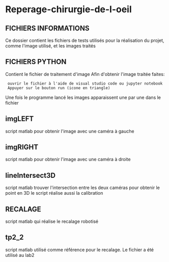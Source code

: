 # Reperage-chirurgie-de-l-oeil 


FICHIERS INFORMATIONS 
---------------------------------------------------
Ce dossier contient les fichiers de tests utilisés pour la réalisation du projet, comme l'image utilisé, et les images traités



FICHIERS PYTHON 
---------------------------------------------------
Contient le fichier de traitement d'image
Afin d'obtenir l'image traitée faites:

     ouvrir le fichier à l'aide de visual studio code ou jupyter notebook
     Appuyer sur le bouton run (icone en triangle)
     
    

Une fois le programme lancé les images apparaissent une par une dans le fichier 

  
  imgLEFT
-----------------------------------------------------------

script matlab pour obtenir l'image avec une caméra à gauche

imgRIGHT
-----------------------------------------------------------

script matlab pour obtenir l'image avec une caméra à droite

lineIntersect3D
-----------------------------------------------------------

script matlab trouver l'intersection entre les deux caméras pour obtenir le point en 3D
le script réalise aussi la calibration 

RECALAGE 
-----------------------------------------------------------

script matlab qui réalise le recalage robotisé

tp2_2
-----------------------------------------------------------

script matlab utilisé comme référence pour le recalage. Le fichier a été utilisé au lab2